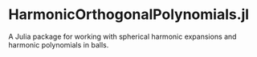 # HarmonicOrthogonalPolynomials.jl
A Julia package for working with spherical harmonic expansions and
harmonic polynomials in  balls.
